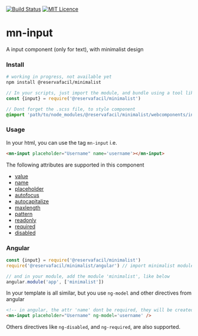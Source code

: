 [![Build Status](https://travis-ci.org/minimalist-components/webcomponents.svg?branch=master)](https://travis-ci.org/minimalist-components/webcomponents)
[![MIT Licence](https://badges.frapsoft.com/os/mit/mit.svg?v=103)](https://opensource.org/licenses/mit-license.php)

# mn-input

A input component (only for text), with minimalist design

<!-- See the [demo](https://minimalist-components.github.io/mn-input/) -->

<!-- <a href="https://minimalist-components.github.io/mn-input/">
<img src="https://raw.githubusercontent.com/minimalist-components/mn-input/master/preview.gif">
</a> -->

### Install

```sh
# working in progress, not available yet
npm install @reservafacil/minimalist
```

```js
// In your scripts, just import the module, and bundle using a tool like webpack, or browserify
const {input} = require('@reservafacil/minimalist')
```


```sass
// Dont forget the .scss file, to style component
@import 'path/to/node_modules/@reservafacil/minimalist/webcomponents/input/input.scss';
```


### Usage

In your html, you can use the tag `mn-input` i.e.

```html
<mn-input placeholder="Username" name='username'></mn-input>
```

The following attributes are supported in this component

- [value](http://www.w3schools.com/tags/att_input_value.asp)
- [name](http://www.w3schools.com/tags/att_input_name.asp)
- [placeholder](http://www.w3schools.com/tags/att_input_placeholder.asp)
- [autofocus](http://www.w3schools.com/tags/att_input_autofocus.asp)
- [autocapitalize](https://developers.google.com/web/updates/2015/04/autocapitalize)
- [maxlength](http://www.w3schools.com/tags/att_input_maxlength.asp)
- [pattern](http://www.w3schools.com/tags/att_input_pattern.asp)
- [readonly](http://www.w3schools.com/tags/att_input_readonly.asp)
- [required](http://www.w3schools.com/tags/att_input_required.asp)
- [disabled](http://www.w3schools.com/tags/att_input_disabled.asp)

### Angular

```js
const {input} = require('@reservafacil/minimalist')
require('@reservafacil/minimalist/angular') // import minimalist module

// and in your module, add the module 'minimalist', like below
angular.module('app', ['minimalist'])
```

In your template is all similar, but you use `ng-model` and other directives from angular

```html
<!-- in angular, the attr 'name' dont be required, they will be created automatically, using the last part of ngModel name, e.g. ng-model="data.username" will generate a attribute name="username" -->
<mn-input placeholder="Username" ng-model='username' />
```

Others directives like `ng-disabled`, and `ng-required`, are also supported.



